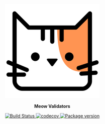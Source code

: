 <p align="center">
    <img src="https://raw.githubusercontent.com/aachurin/meow.validators/master/logo.svg" alt="Meow DI" />
</p>
<p align="center">
    <b>Meow Validators</b>
</p>

<p align="center">
<a href="https://travis-ci.com/github/aachurin/meow.validators">
    <img src="https://travis-ci.com/aachurin/meow.validators.svg?branch=master" alt="Build Status">
</a>
<a href="https://codecov.io/gh/aachurin/meow.validators">
    <img src="https://codecov.io/gh/aachurin/meow.validators/branch/master/graph/badge.svg" alt="codecov">
</a>
<a href="https://pypi.python.org/pypi/meow.validators">
    <img src="https://badge.fury.io/py/meow.validators.svg" alt="Package version">
</a>
</p>
